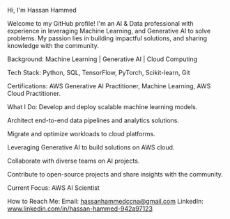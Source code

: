 Hi, I'm Hassan Hammed

Welcome to my GitHub profile! I'm an AI & Data professional with experience in leveraging Machine Learning, and Generative AI to solve problems. My passion lies in building impactful solutions, and sharing knowledge with the community.

Background:
Machine Learning | Generative AI | Cloud Computing

Tech Stack:
Python, SQL, TensorFlow, PyTorch, Scikit-learn, Git

Certifications:
AWS Generative AI Practitioner, Machine Learning, AWS Cloud Practitioner.

What I Do:
Develop and deploy scalable machine learning models.

Architect end-to-end data pipelines and analytics solutions.

Migrate and optimize workloads to cloud platforms.

Leveraging Generative AI to build solutions on AWS cloud.

Collaborate with diverse teams on AI projects.

Contribute to open-source projects and share insights with the community.

Current Focus:
AWS AI Scientist

How to Reach Me:
Email: hassanhammedccna@gmail.com
LinkedIn: www.linkedin.com/in/hassan-hammed-942a97123
